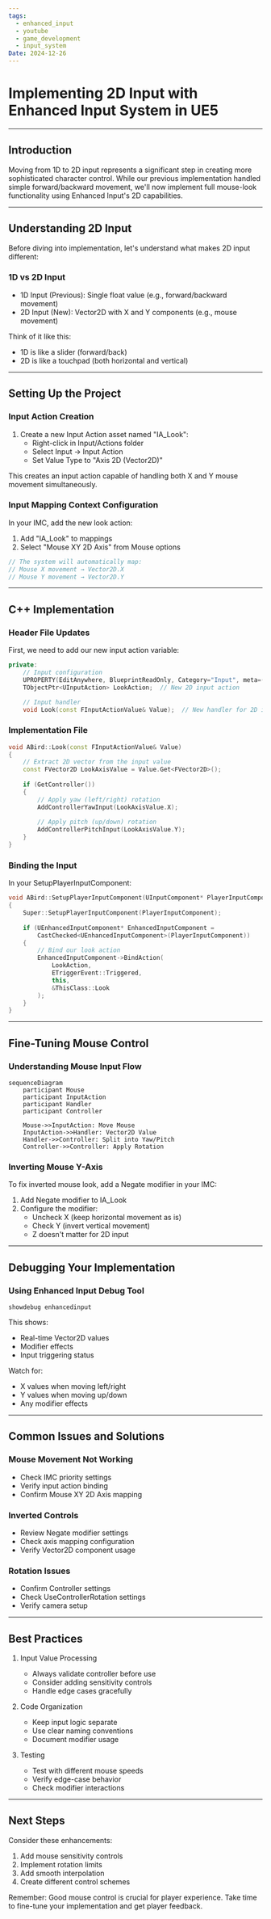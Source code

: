 ```yaml
---
tags:
  - enhanced_input
  - youtube
  - game_development
  - input_system
Date: 2024-12-26
---
```

# Implementing 2D Input with Enhanced Input System in UE5

---

## Introduction

Moving from 1D to 2D input represents a significant step in creating more sophisticated character control. While our previous implementation handled simple forward/backward movement, we'll now implement full mouse-look functionality using Enhanced Input's 2D capabilities.

---

## Understanding 2D Input

Before diving into implementation, let's understand what makes 2D input different:

### 1D vs 2D Input
- 1D Input (Previous): Single float value (e.g., forward/backward movement)
- 2D Input (New): Vector2D with X and Y components (e.g., mouse movement)

Think of it like this:
- 1D is like a slider (forward/back)
- 2D is like a touchpad (both horizontal and vertical)

---

## Setting Up the Project

### Input Action Creation

1. Create a new Input Action asset named "IA_Look":
   - Right-click in Input/Actions folder
   - Select Input → Input Action
   - Set Value Type to "Axis 2D (Vector2D)"

This creates an input action capable of handling both X and Y mouse movement simultaneously.

### Input Mapping Context Configuration

In your IMC, add the new look action:

1. Add "IA_Look" to mappings
2. Select "Mouse XY 2D Axis" from Mouse options

```cpp
// The system will automatically map:
// Mouse X movement → Vector2D.X
// Mouse Y movement → Vector2D.Y
```

---

## C++ Implementation

### Header File Updates

First, we need to add our new input action variable:

```cpp
private:
    // Input configuration
    UPROPERTY(EditAnywhere, BlueprintReadOnly, Category="Input", meta=(AllowPrivateAccess="true"))
    TObjectPtr<UInputAction> LookAction;  // New 2D input action

    // Input handler
    void Look(const FInputActionValue& Value);  // New handler for 2D input
```

### Implementation File

```cpp
void ABird::Look(const FInputActionValue& Value)
{
    // Extract 2D vector from the input value
    const FVector2D LookAxisValue = Value.Get<FVector2D>();
    
    if (GetController())
    {
        // Apply yaw (left/right) rotation
        AddControllerYawInput(LookAxisValue.X);
        
        // Apply pitch (up/down) rotation
        AddControllerPitchInput(LookAxisValue.Y);
    }
}
```

### Binding the Input

In your SetupPlayerInputComponent:

```cpp
void ABird::SetupPlayerInputComponent(UInputComponent* PlayerInputComponent)
{
    Super::SetupPlayerInputComponent(PlayerInputComponent);
    
    if (UEnhancedInputComponent* EnhancedInputComponent = 
        CastChecked<UEnhancedInputComponent>(PlayerInputComponent))
    {
        // Bind our look action
        EnhancedInputComponent->BindAction(
            LookAction,
            ETriggerEvent::Triggered,
            this,
            &ThisClass::Look
        );
    }
}
```

---

## Fine-Tuning Mouse Control

### Understanding Mouse Input Flow

```mermaid
sequenceDiagram
    participant Mouse
    participant InputAction
    participant Handler
    participant Controller
    
    Mouse->>InputAction: Move Mouse
    InputAction->>Handler: Vector2D Value
    Handler->>Controller: Split into Yaw/Pitch
    Controller->>Controller: Apply Rotation
```

### Inverting Mouse Y-Axis

To fix inverted mouse look, add a Negate modifier in your IMC:

1. Add Negate modifier to IA_Look
2. Configure the modifier:
   - Uncheck X (keep horizontal movement as is)
   - Check Y (invert vertical movement)
   - Z doesn't matter for 2D input

---

## Debugging Your Implementation

### Using Enhanced Input Debug Tool

```plaintext
showdebug enhancedinput
```

This shows:
- Real-time Vector2D values
- Modifier effects
- Input triggering status

Watch for:
- X values when moving left/right
- Y values when moving up/down
- Any modifier effects

---

## Common Issues and Solutions

### Mouse Movement Not Working
- Check IMC priority settings
- Verify input action binding
- Confirm Mouse XY 2D Axis mapping

### Inverted Controls
- Review Negate modifier settings
- Check axis mapping configuration
- Verify Vector2D component usage

### Rotation Issues
- Confirm Controller settings
- Check UseControllerRotation settings
- Verify camera setup

---

## Best Practices

1. Input Value Processing
   - Always validate controller before use
   - Consider adding sensitivity controls
   - Handle edge cases gracefully

2. Code Organization
   - Keep input logic separate
   - Use clear naming conventions
   - Document modifier usage

3. Testing
   - Test with different mouse speeds
   - Verify edge-case behavior
   - Check modifier interactions

---

## Next Steps

Consider these enhancements:

1. Add mouse sensitivity controls
2. Implement rotation limits
3. Add smooth interpolation
4. Create different control schemes

Remember: Good mouse control is crucial for player experience. Take time to fine-tune your implementation and get player feedback.
